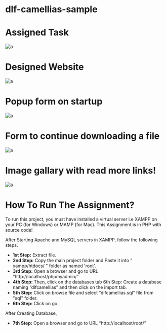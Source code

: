 # dlf-camellias-sample




# Assigned Task

![a](../main/docs/img/screenshots/task.png)


# Designed Website

![a](../main/docs/img/screenshots/web-screenshot.png)



# Popup form on startup

![a](../main/docs/img/screenshots/web-screenshot(2).png)



# Form to continue downloading a file

![a](../main/docs/img/screenshots/web-screenshot(4).png)



# Image gallary with read more links!

![a](../main/docs/img/screenshots/web-screenshot(3).png)



# How To Run The Assignment? 

To run this project, you must have installed a virtual server i.e XAMPP on your PC (for Windows) or MAMP (for Mac). This Assignment is in PHP with source code!

After Starting Apache and MySQL servers in XAMPP, follow the following steps. 

- **1st Step:** Extract file. 
- **2nd Step:** Copy the main project folder and Paste it into " xampp/htdocs/ " folder as named 'root'. 
- **3rd Step:** Open a browser and go to URL “http://localhost/phpmyadmin/” 
- **4th Step:** Then, click on the databases tab 6th Step: Create a database naming “dlfcamellias” and then click on the import tab. 
- **5th Step:** Click on browse file and select “dlfcamellias.sql” file from "sql" folder. 
- **6th Step:** Click on go.

After Creating Database, 

- **7th Step:** Open a browser and go to URL “http://localhost/root/”
